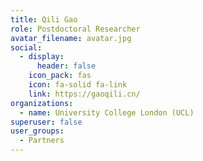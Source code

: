 ```yaml
---
title: Qili Gao
role: Postdoctoral Researcher
avatar_filename: avatar.jpg
social:
  - display:
      header: false
    icon_pack: fas
    icon: fa-solid fa-link
    link: https://gaoqili.cn/
organizations:
  - name: University College London (UCL)
superuser: false
user_groups:
  - Partners
---
```

